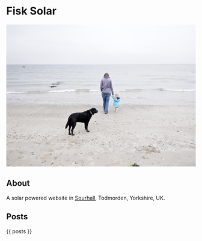 <!--- -algorithm 8by8bayer -threshold 245 -foreground #cc0000 -background #f2fdfa -->
# Fisk Solar

![GaddingsDamn](example.jpeg)

## About

A solar powered website in [Sourhall](sourhall.html), Todmorden, Yorkshire, UK.

## Posts
{{ posts }}
